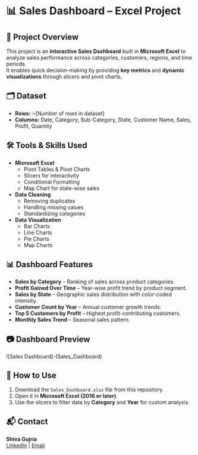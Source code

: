 # 📊 Sales Dashboard – Excel Project

## 📌 Project Overview
This project is an **interactive Sales Dashboard** built in **Microsoft Excel** to analyze sales performance across categories, customers, regions, and time periods.  
It enables quick decision-making by providing **key metrics** and **dynamic visualizations** through slicers and pivot charts.

## 🗂 Dataset
- **Rows:** ~[Number of rows in dataset]
- **Columns:** Date, Category, Sub-Category, State, Customer Name, Sales, Profit, Quantity

## 🛠 Tools & Skills Used
- **Microsoft Excel**
  - Pivot Tables & Pivot Charts
  - Slicers for interactivity
  - Conditional Formatting
  - Map Chart for state-wise sales
- **Data Cleaning**
  - Removing duplicates
  - Handling missing values
  - Standardizing categories
- **Data Visualization**
  - Bar Charts
  - Line Charts
  - Pie Charts
  - Map Charts

## 📊 Dashboard Features
- **Sales by Category** – Ranking of sales across product categories.
- **Profit Gained Over Time** – Year-wise profit trend by product segment.
- **Sales by State** – Geographic sales distribution with color-coded intensity.
- **Customer Count by Year** – Annual customer growth trends.
- **Top 5 Customers by Profit** – Highest profit-contributing customers.
- **Monthly Sales Trend** – Seasonal sales pattern.


## 📷 Dashboard Preview
![Sales Dashboard]-(Sales_Dashboard)

## 🚀 How to Use
1. Download the `Sales_Dashboard.xlsx` file from this repository.
2. Open it in **Microsoft Excel (2016 or later)**.
3. Use the slicers to filter data by **Category** and **Year** for custom analysis.

## 📬 Contact
**Shiva Gujria**  
[LinkedIn](www.linkedin.com/in/shiva-gujria-0a8a64237) | [Email](shivagujria786@gmail.com)

